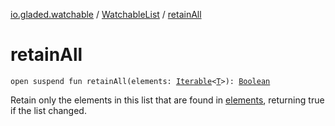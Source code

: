 [io.gladed.watchable](../index.md) / [WatchableList](index.md) / [retainAll](./retain-all.md)

# retainAll

`open suspend fun retainAll(elements: `[`Iterable`](https://kotlinlang.org/api/latest/jvm/stdlib/kotlin.collections/-iterable/index.html)`<`[`T`](index.md#T)`>): `[`Boolean`](https://kotlinlang.org/api/latest/jvm/stdlib/kotlin/-boolean/index.html)

Retain only the elements in this list that are found in [elements](retain-all.md#io.gladed.watchable.WatchableList$retainAll(kotlin.collections.Iterable((io.gladed.watchable.WatchableList.T)))/elements), returning true if the list changed.

